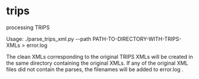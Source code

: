 # trips
processing TRIPS

Usage:
./parse_trips_xml.py --path PATH-TO-DIRECTORY-WITH-TRIPS-XMLs > error.log

The clean XMLs corresponding to the original TRIPS XMLs will be created in the same directory containing the original XMLs. If any of the original XML files did not contain the parses, the filenames will be added to error.log .

